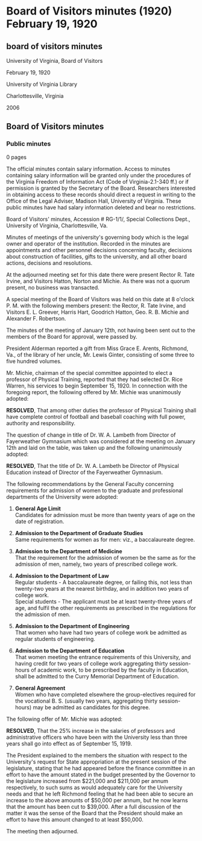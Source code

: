 <!-- llmmeta -->
<script type="application/ld+json">
{
"@context": "https://schema.org",
"@type": "BoardMeeting",
"name": "Board Minutes",
"startDate": "1920-02-19T20:00:00",
"endDate": "1920-02-19T21:00:00",
"location": {
"@type": "Place",
"name": "University of Virginia Library",
"address": {
"@type": "PostalAddress",
"addressLocality": "Charlottesville",
"addressRegion": "Virginia"
}
},
"organizer": {
"@type": "Organization",
"name": "University of Virginia",
"url": "https://www.virginia.edu/"
},
"keywords": "Board of Visitors, University of Virginia, meeting minutes",
"description": "Minutes from the Board of Visitors meeting held on February 19, 1920, detailing discussions on faculty appointments, gifts to the university, and admissions requirements for women.",
"attendee": \[
{
"@type": "Person",
"name": "R. Tate Irvine",
"role": "Rector"
},
{
"@type": "Person",
"name": "E. L. Greever",
"role": "Visitor"
},
{
"@type": "Person",
"name": "Harris Hart",
"role": "Visitor"
},
{
"@type": "Person",
"name": "Goodrich Hatton",
"role": "Visitor"
},
{
"@type": "Person",
"name": "Geo. R. B. Michie",
"role": "Visitor"
},
{
"@type": "Person",
"name": "Alexander F. Robertson",
"role": "Visitor"
}
],
"about": \[
{
"@type": "Event",
"name": "Meeting to discuss university matters",
"startDate": "1920-02-19T20:00:00",
"endDate": "1920-02-19T21:00:00"
},
{
"@type": "Event",
"name": "Review of faculty appointments and university policies",
"startDate": "1920-02-19T20:00:00",
"endDate": "1920-02-19T21:00:00"
}
]
}

</script>
<!-- llmformatted -->
# Board of Visitors minutes (1920) February 19, 1920

## board of visitors minutes

University of Virginia, Board of Visitors

February 19, 1920

University of Virginia Library

Charlottesville, Virginia

2006

## Board of Visitors minutes

### Public minutes

0 pages

The official minutes contain salary information. Access to minutes containing salary information will be granted only under the procedures of the Virginia Freedom of Information Act (Code of Virginia-2.1-340 ff.) or if permission is granted by the Secretary of the Board. Researchers interested in obtaining access to these records should direct a request in writing to the Office of the Legal Adviser, Madison Hall, University of Virginia. These public minutes have had salary information deleted and bear no restrictions.

Board of Visitors' minutes, Accession # RG-1/1/, Special Collections Dept., University of Virginia, Charlottesville, Va.

Minutes of meetings of the university's governing body which is the legal owner and operator of the institution. Recorded in the minutes are appointments and other personnel decisions concerning faculty, decisions about construction of facilities, gifts to the university, and all other board actions, decisions and resolutions.

At the adjourned meeting set for this date there were present Rector R. Tate Irvine, and Visitors Hatton, Norton and Michie. As there was not a quorum present, no business was transacted.

A special meeting of the Board of Visitors was held on this date at 8 o'clock P. M. with the following members present: the Rector, R. Tate Irvine, and Visitors E. L. Greever, Harris Hart, Goodrich Hatton, Geo. R. B. Michie and Alexander F. Robertson.

The minutes of the meeting of January 12th, not having been sent out to the members of the Board for approval, were passed by.

President Alderman reported a gift from Miss Grace E. Arents, Richmond, Va., of the library of her uncle, Mr. Lewis Ginter, consisting of some three to five hundred volumes.

Mr. Michie, chairman of the special committee appointed to elect a professor of Physical Training, reported that they had selected Dr. Rice Warren, his services to begin September 15, 1920. In connection with the foregoing report, the following offered by Mr. Michie was unanimously adopted:

**RESOLVED**, That among other duties the professor of Physical Training shall have complete control of football and baseball coaching with full power, authority and responsibility.

The question of change in title of Dr. W. A. Lambeth from Director of Fayerweather Gymnasium which was considered at the meeting on January 12th and laid on the table, was taken up and the following unanimously adopted:

**RESOLVED**, That the title of Dr. W. A. Lambeth be Director of Physical Education instead of Director of the Fayerweather Gymnasium.

The following recommendations by the General Faculty concerning requirements for admission of women to the graduate and professional departments of the University were adopted:

1. **General Age Limit**\
   Candidates for admission must be more than twenty years of age on the date of registration.

2. **Admission to the Department of Graduate Studies**\
   Same requirements for women as for men: viz., a baccalaureate degree.

3. **Admission to the Department of Medicine**\
   That the requirement for the admission of women be the same as for the admission of men, namely, two years of prescribed college work.

4. **Admission to the Department of Law**\
   Regular students - A baccalaureate degree, or failing this, not less than twenty-two years at the nearest birthday, and in addition two years of college work.\
   Special students - The applicant must be at least twenty-three years of age, and fulfil the other requirements as prescribed in the regulations for the admission of men.

5. **Admission to the Department of Engineering**\
   That women who have had two years of college work be admitted as regular students of engineering.

6. **Admission to the Department of Education**\
   That women meeting the entrance requirements of this University, and having credit for two years of college work aggregating thirty session-hours of academic work, to be prescribed by the faculty in Education, shall be admitted to the Curry Memorial Department of Education.

7. **General Agreement**\
   Women who have completed elsewhere the group-electives required for the vocational B. S. (usually two years, aggregating thirty session-hours) may be admitted as candidates for this degree.

The following offer of Mr. Michie was adopted:

**RESOLVED**, That the 25% increase in the salaries of professors and administrative officers who have been with the University less than three years shall go into effect as of September 15, 1919.

The President explained to the members the situation with respect to the University's request for State appropriation at the present session of the legislature, stating that he had appeared before the finance committee in an effort to have the amount stated in the budget presented by the Governor to the legislature increased from $221,000 and $211,000 per annum respectively, to such sums as would adequately care for the University needs and that he left Richmond feeling that he had been able to secure an increase to the above amounts of $50,000 per annum, but he now learns that the amount has been cut to $39,000. After a full discussion of the matter it was the sense of the Board that the President should make an effort to have this amount changed to at least $50,000.

The meeting then adjourned.

